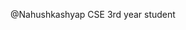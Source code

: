 @Nahushkashyap
CSE 3rd year student



<!---
Nahushkashyap/Nahushkashyap is a ✨ special ✨ repository because its `README.md` (this file) appears on your GitHub profile.
You can click the Preview link to take a look at your changes.
--->
